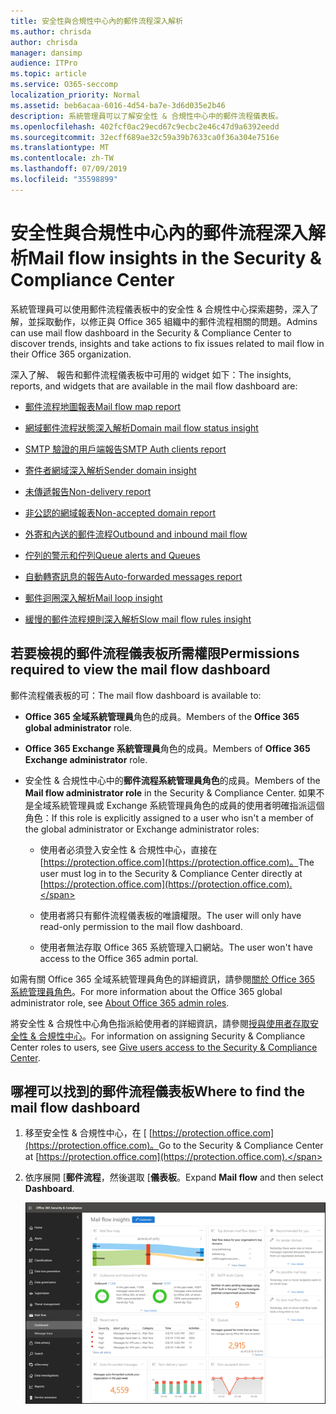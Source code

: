 ```yaml
---
title: 安全性與合規性中心內的郵件流程深入解析
ms.author: chrisda
author: chrisda
manager: dansimp
audience: ITPro
ms.topic: article
ms.service: O365-seccomp
localization_priority: Normal
ms.assetid: beb6acaa-6016-4d54-ba7e-3d6d035e2b46
description: 系統管理員可以了解安全性 & 合規性中心中的郵件流程儀表板。
ms.openlocfilehash: 402fcf0ac29ecd67c9ecbc2e46c47d9a6392eedd
ms.sourcegitcommit: 32ecff689ae32c59a39b7633ca0f36a304e7516e
ms.translationtype: MT
ms.contentlocale: zh-TW
ms.lasthandoff: 07/09/2019
ms.locfileid: "35598899"
---
```

# <a name="mail-flow-insights-in-the-security--compliance-center"></a><span data-ttu-id="ff6b5-103">安全性與合規性中心內的郵件流程深入解析</span><span class="sxs-lookup"><span data-stu-id="ff6b5-103">Mail flow insights in the Security & Compliance Center</span></span>

<span data-ttu-id="ff6b5-104">系統管理員可以使用郵件流程儀表板中的安全性 & 合規性中心探索趨勢，深入了解，並採取動作，以修正與 Office 365 組織中的郵件流程相關的問題。</span><span class="sxs-lookup"><span data-stu-id="ff6b5-104">Admins can use mail flow dashboard in the Security & Compliance Center to discover trends, insights and take actions to fix issues related to mail flow in their Office 365 organization.</span></span>

<span data-ttu-id="ff6b5-105">深入了解、 報告和郵件流程儀表板中可用的 widget 如下：</span><span class="sxs-lookup"><span data-stu-id="ff6b5-105">The insights, reports, and widgets that are available in the mail flow dashboard are:</span></span>

- [<span data-ttu-id="ff6b5-106">郵件流程地圖報表</span><span class="sxs-lookup"><span data-stu-id="ff6b5-106">Mail flow map report</span></span>](mfi-mail-flow-map-report.md)

- [<span data-ttu-id="ff6b5-107">網域郵件流程狀態深入解析</span><span class="sxs-lookup"><span data-stu-id="ff6b5-107">Domain mail flow status insight</span></span>](mfi-domain-mail-flow-status-insight.md)

- [<span data-ttu-id="ff6b5-108">SMTP 驗證的用戶端報告</span><span class="sxs-lookup"><span data-stu-id="ff6b5-108">SMTP Auth clients report</span></span>](mfi-smtp-auth-clients-report.md)

- [<span data-ttu-id="ff6b5-109">寄件者網域深入解析</span><span class="sxs-lookup"><span data-stu-id="ff6b5-109">Sender domain insight</span></span>](mfi-sender-domain-insight.md)

- [<span data-ttu-id="ff6b5-110">未傳遞報告</span><span class="sxs-lookup"><span data-stu-id="ff6b5-110">Non-delivery report</span></span>](mfi-non-delivery-report.md)

- [<span data-ttu-id="ff6b5-111">非公認的網域報表</span><span class="sxs-lookup"><span data-stu-id="ff6b5-111">Non-accepted domain report</span></span>](mfi-non-accepted-domain-report.md)

- [<span data-ttu-id="ff6b5-112">外寄和內送的郵件流程</span><span class="sxs-lookup"><span data-stu-id="ff6b5-112">Outbound and inbound mail flow</span></span>](mfi-outbound-and-inbound-mail-flow.md)

- [<span data-ttu-id="ff6b5-113">佇列的警示和佇列</span><span class="sxs-lookup"><span data-stu-id="ff6b5-113">Queue alerts and Queues</span></span>](mfi-queue-alerts-and-queues.md)

- [<span data-ttu-id="ff6b5-114">自動轉寄訊息的報告</span><span class="sxs-lookup"><span data-stu-id="ff6b5-114">Auto-forwarded messages report</span></span>](mfi-auto-forwarded-messages-report.md)

- [<span data-ttu-id="ff6b5-115">郵件迴圈深入解析</span><span class="sxs-lookup"><span data-stu-id="ff6b5-115">Mail loop insight</span></span>](mfi-mail-loop-insight.md)

- [<span data-ttu-id="ff6b5-116">緩慢的郵件流程規則深入解析</span><span class="sxs-lookup"><span data-stu-id="ff6b5-116">Slow mail flow rules insight</span></span>](mfi-slow-mail-flow-rules-insight.md)

## <a name="permissions-required-to-view-the-mail-flow-dashboard"></a><span data-ttu-id="ff6b5-117">若要檢視的郵件流程儀表板所需權限</span><span class="sxs-lookup"><span data-stu-id="ff6b5-117">Permissions required to view the mail flow dashboard</span></span>

<span data-ttu-id="ff6b5-118">郵件流程儀表板的可：</span><span class="sxs-lookup"><span data-stu-id="ff6b5-118">The mail flow dashboard is available to:</span></span>

- <span data-ttu-id="ff6b5-119">**Office 365 全域系統管理員**角色的成員。</span><span class="sxs-lookup"><span data-stu-id="ff6b5-119">Members of the **Office 365 global administrator** role.</span></span>

- <span data-ttu-id="ff6b5-120">**Office 365 Exchange 系統管理員**角色的成員。</span><span class="sxs-lookup"><span data-stu-id="ff6b5-120">Members of **Office 365 Exchange administrator** role.</span></span>

- <span data-ttu-id="ff6b5-121">安全性 & 合規性中心中的**郵件流程系統管理員角色**的成員。</span><span class="sxs-lookup"><span data-stu-id="ff6b5-121">Members of the **Mail flow administrator role** in the Security & Compliance Center.</span></span> <span data-ttu-id="ff6b5-122">如果不是全域系統管理員或 Exchange 系統管理員角色的成員的使用者明確指派這個角色：</span><span class="sxs-lookup"><span data-stu-id="ff6b5-122">If this role is explicitly assigned to a user who isn't a member of the global administrator or Exchange administrator roles:</span></span>

  - <span data-ttu-id="ff6b5-123">使用者必須登入安全性 & 合規性中心，直接在[https://protection.office.com](https://protection.office.com)。</span><span class="sxs-lookup"><span data-stu-id="ff6b5-123">The user must log in to the Security & Compliance Center directly at [https://protection.office.com](https://protection.office.com).</span></span>

  - <span data-ttu-id="ff6b5-124">使用者將只有郵件流程儀表板的唯讀權限。</span><span class="sxs-lookup"><span data-stu-id="ff6b5-124">The user will only have read-only permission to the mail flow dashboard.</span></span>

  - <span data-ttu-id="ff6b5-125">使用者無法存取 Office 365 系統管理入口網站。</span><span class="sxs-lookup"><span data-stu-id="ff6b5-125">The user won't have access to the Office 365 admin portal.</span></span>

<span data-ttu-id="ff6b5-126">如需有關 Office 365 全域系統管理員角色的詳細資訊，請參閱[關於 Office 365 系統管理員角色](https://docs.microsoft.com/office365/admin/add-users/about-admin-roles)。</span><span class="sxs-lookup"><span data-stu-id="ff6b5-126">For more information about the Office 365 global administrator role, see [About Office 365 admin roles](https://docs.microsoft.com/office365/admin/add-users/about-admin-roles).</span></span>

<span data-ttu-id="ff6b5-127">將安全性 & 合規性中心角色指派給使用者的詳細資訊，請參閱[授與使用者存取安全性 & 合規性中心](https://docs.microsoft.com/office365/securitycompliance/grant-access-to-the-security-and-compliance-center)。</span><span class="sxs-lookup"><span data-stu-id="ff6b5-127">For information on assigning Security & Compliance Center roles to users, see [Give users access to the Security & Compliance Center](https://docs.microsoft.com/office365/securitycompliance/grant-access-to-the-security-and-compliance-center).</span></span>

## <a name="where-to-find-the-mail-flow-dashboard"></a><span data-ttu-id="ff6b5-128">哪裡可以找到的郵件流程儀表板</span><span class="sxs-lookup"><span data-stu-id="ff6b5-128">Where to find the mail flow dashboard</span></span>

1. <span data-ttu-id="ff6b5-129">移至安全性 & 合規性中心，在 [ [https://protection.office.com](https://protection.office.com)。</span><span class="sxs-lookup"><span data-stu-id="ff6b5-129">Go to the Security & Compliance Center at [https://protection.office.com](https://protection.office.com).</span></span>

2. <span data-ttu-id="ff6b5-130">依序展開 [**郵件流程**，然後選取 [**儀表板**。</span><span class="sxs-lookup"><span data-stu-id="ff6b5-130">Expand **Mail flow** and then select **Dashboard**.</span></span>

   ![在 Office 365 安全性 & 合規性中心中郵件流程儀表板](media/mail-flow-dashboard-v2.png)
